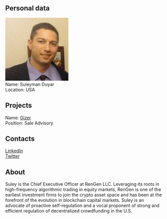 ## Personal data
![suleyman duyar photo](photo/suleyman_duyar.jpg)  
Name:   Suleyman Duyar  
Location: USA  
## Projects 
Name: [Gizer](../projects/gizer.md)  
Position: Sale Advisory   
## Contacts
[LinkedIn](https://www.linkedin.com/in/suleyman-duyar-30b1a2a/)  
[Twitter](https://twitter.com/sduyar_b1)
## About
Suley is the Chief Executive Officer at RenGen LLC. Leveraging its roots in high-frequency algorithmic trading in equity markets, RenGen is one of the earliest investment firms to join the crypto asset space and has been at the forefront of the evolution in blockchain capital markets. Suley is an advocate of proactive self-regulation and a vocal proponent of strong and efficient regulation of decentralized crowdfunding in the U.S.
